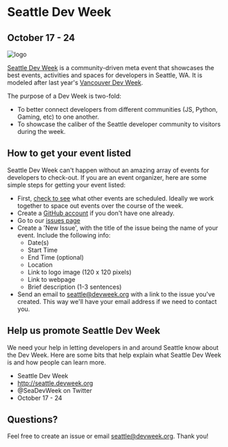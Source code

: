 # Seattle Dev Week
## October 17 - 24 

![logo](http://seattle.devweek.org/assets/img/devweek_logo_bg.png)

[Seattle Dev Week][1] is a community-driven meta event that showcases the best events, activities and spaces for developers in Seattle, WA. It is modeled after last year's [Vancouver Dev Week][2]. 

The purpose of a Dev Week is two-fold:
* To better connect developers from different communities (JS, Python, Gaming, etc) to one another.
* To showcase the caliber of the Seattle developer community to visitors during the week.

## How to get your event listed

Seattle Dev Week can't happen without an amazing array of events for developers to check-out. If you are an event organizer, here are some simple steps for getting your event listed:


* First, [check to see][1] what other events are scheduled. Ideally we work together to space out events over the course of the week.
* Create a [GitHub account](https://github.com) if you don't have one already.
* Go to our [issues page](https://github.com/cascadiajs/seattle.devweek.org/issues/new)
* Create a 'New Issue', with the title of the issue being the name of your event. Include the following info:
  * Date(s)
  * Start Time
  * End Time (optional)
  * Location
  * Link to logo image (120 x 120 pixels)
  * Link to webpage
  * Brief description (1-3 sentences)
* Send an email to seattle@devweek.org with a link to the issue you've created. This way we'll have your email address if we need to contact you.

## Help us promote Seattle Dev Week

We need your help in letting developers in and around Seattle know about the Dev Week. Here are some bits that help explain what Seattle Dev Week is and how people can learn more. 

* Seattle Dev Week
* http://seattle.devweek.org
* @SeaDevWeek on Twitter 
* October 17 - 24

## Questions?

Feel free to create an issue or email seattle@devweek.org. Thank you!

[1]:http://seattle.devweek.org
[2]:http://vancouver.devweek.org

